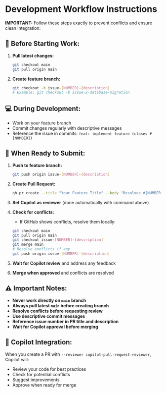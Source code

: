 # Development Workflow Instructions

**IMPORTANT:** Follow these steps exactly to prevent conflicts and ensure clean integration:

## 🔄 Before Starting Work:

1. **Pull latest changes:**
   ```bash
   git checkout main
   git pull origin main
   ```

2. **Create feature branch:**
   ```bash
   git checkout -b issue-[NUMBER]-[description]
   # Example: git checkout -b issue-2-database-migration
   ```

## 💻 During Development:

- Work on your feature branch
- Commit changes regularly with descriptive messages
- Reference the issue in commits: `feat: implement feature (closes #[NUMBER])`

## 🚀 When Ready to Submit:

1. **Push to feature branch:**
   ```bash
   git push origin issue-[NUMBER]-[description]
   ```

2. **Create Pull Request:**
   ```bash
   gh pr create --title "Your Feature Title" --body "Resolves #[NUMBER]" --reviewer copilot-pull-request-reviewer
   ```

3. **Set Copilot as reviewer** (done automatically with command above)

4. **Check for conflicts:**
   - If GitHub shows conflicts, resolve them locally:
   ```bash
   git checkout main
   git pull origin main
   git checkout issue-[NUMBER]-[description]
   git merge main
   # Resolve conflicts if any
   git push origin issue-[NUMBER]-[description]
   ```

5. **Wait for Copilot review** and address any feedback

6. **Merge when approved** and conflicts are resolved

## ⚠️ Important Notes:

- **Never work directly on `main` branch**
- **Always pull latest `main` before creating branch**
- **Resolve conflicts before requesting review**
- **Use descriptive commit messages**
- **Reference issue number in PR title and description**
- **Wait for Copilot approval before merging**

## 🤖 Copilot Integration:

When you create a PR with `--reviewer copilot-pull-request-reviewer`, Copilot will:
- Review your code for best practices
- Check for potential conflicts
- Suggest improvements
- Approve when ready for merge